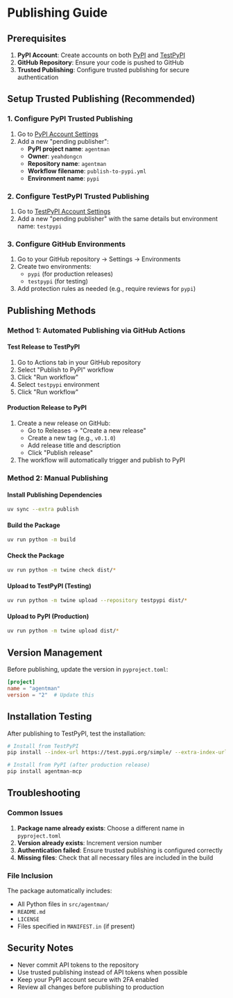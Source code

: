 # Publishing Guide

## Prerequisites

1. **PyPI Account**: Create accounts on both [PyPI](https://pypi.org) and [TestPyPI](https://test.pypi.org)
2. **GitHub Repository**: Ensure your code is pushed to GitHub
3. **Trusted Publishing**: Configure trusted publishing for secure authentication

## Setup Trusted Publishing (Recommended)

### 1. Configure PyPI Trusted Publishing
1. Go to [PyPI Account Settings](https://pypi.org/manage/account/publishing/)
2. Add a new "pending publisher":
   - **PyPI project name**: `agentman`
   - **Owner**: `yeahdongcn`
   - **Repository name**: `agentman`
   - **Workflow filename**: `publish-to-pypi.yml`
   - **Environment name**: `pypi`

### 2. Configure TestPyPI Trusted Publishing
1. Go to [TestPyPI Account Settings](https://test.pypi.org/manage/account/publishing/)
2. Add a new "pending publisher" with the same details but environment name: `testpypi`

### 3. Configure GitHub Environments
1. Go to your GitHub repository → Settings → Environments
2. Create two environments:
   - `pypi` (for production releases)
   - `testpypi` (for testing)
3. Add protection rules as needed (e.g., require reviews for `pypi`)

## Publishing Methods

### Method 1: Automated Publishing via GitHub Actions

#### Test Release to TestPyPI
1. Go to Actions tab in your GitHub repository
2. Select "Publish to PyPI" workflow
3. Click "Run workflow"
4. Select `testpypi` environment
5. Click "Run workflow"

#### Production Release to PyPI
1. Create a new release on GitHub:
   - Go to Releases → "Create a new release"
   - Create a new tag (e.g., `v0.1.0`)
   - Add release title and description
   - Click "Publish release"
2. The workflow will automatically trigger and publish to PyPI

### Method 2: Manual Publishing

#### Install Publishing Dependencies
```bash
uv sync --extra publish
```

#### Build the Package
```bash
uv run python -m build
```

#### Check the Package
```bash
uv run python -m twine check dist/*
```

#### Upload to TestPyPI (Testing)
```bash
uv run python -m twine upload --repository testpypi dist/*
```

#### Upload to PyPI (Production)
```bash
uv run python -m twine upload dist/*
```

## Version Management

Before publishing, update the version in `pyproject.toml`:

```toml
[project]
name = "agentman"
version = "2"  # Update this
```

## Installation Testing

After publishing to TestPyPI, test the installation:

```bash
# Install from TestPyPI
pip install --index-url https://test.pypi.org/simple/ --extra-index-url https://pypi.org/simple/ agentman-mcp

# Install from PyPI (after production release)
pip install agentman-mcp
```

## Troubleshooting

### Common Issues

1. **Package name already exists**: Choose a different name in `pyproject.toml`
2. **Version already exists**: Increment version number
3. **Authentication failed**: Ensure trusted publishing is configured correctly
4. **Missing files**: Check that all necessary files are included in the build

### File Inclusion

The package automatically includes:
- All Python files in `src/agentman/`
- `README.md`
- `LICENSE`
- Files specified in `MANIFEST.in` (if present)

## Security Notes

- Never commit API tokens to the repository
- Use trusted publishing instead of API tokens when possible
- Keep your PyPI account secure with 2FA enabled
- Review all changes before publishing to production
